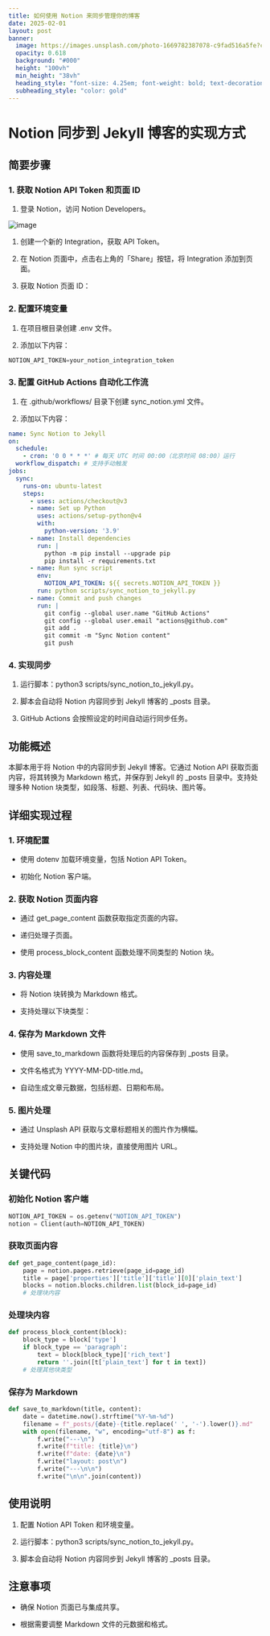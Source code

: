 ```yaml
---
title: 如何使用 Notion 来同步管理你的博客
date: 2025-02-01
layout: post
banner:
  image: https://images.unsplash.com/photo-1669782387078-c9fad516a5fe?crop=entropy&cs=tinysrgb&fit=max&fm=jpg&ixid=M3w2OTIwMzJ8MHwxfHJhbmRvbXx8fHx8fHx8fDE3Mzg0MDUwNzJ8&ixlib=rb-4.0.3&q=80&w=1080
  opacity: 0.618
  background: "#000"
  height: "100vh"
  min_height: "38vh"
  heading_style: "font-size: 4.25em; font-weight: bold; text-decoration: underline"
  subheading_style: "color: gold"
---
```


# Notion 同步到 Jekyll 博客的实现方式

## 简要步骤

### 1. 获取 Notion API Token 和页面 ID

1. 登录 Notion，访问 Notion Developers。

![image](https://prod-files-secure.s3.us-west-2.amazonaws.com/a7a0cc5a-89b9-4cda-8686-1fba0ca52f40/d19c1afe-dea5-4312-9333-786b0ba83054/image.png?X-Amz-Algorithm=AWS4-HMAC-SHA256&X-Amz-Content-Sha256=UNSIGNED-PAYLOAD&X-Amz-Credential=ASIAZI2LB466WRMWZUXT%2F20250201%2Fus-west-2%2Fs3%2Faws4_request&X-Amz-Date=20250201T101751Z&X-Amz-Expires=3600&X-Amz-Security-Token=IQoJb3JpZ2luX2VjEMj%2F%2F%2F%2F%2F%2F%2F%2F%2F%2FwEaCXVzLXdlc3QtMiJHMEUCIBzRm9hv0KUbOxYr1seQRT47ThGCVf99D%2BqlVhN8x%2B%2F6AiEA0d6lpRy9d1NrSG3loGWu6UFT1sWzgo8QGSzmjDi8qvMqiAQI0f%2F%2F%2F%2F%2F%2F%2F%2F%2F%2FARAAGgw2Mzc0MjMxODM4MDUiDHLVN9e6%2BPkWTom73ircA%2FJK%2FY6UfbQHT5cDNsf9viWDBO%2BpiMoGsFyv6jXz8pTYTkgJLTsG9NNdZAH6pPpBVyienkjNqe8CJgSpSIfKLEAv8AScyXAqBQW1NN381ht9a56k1TEN72BOVOFpPXV6EWgmKS0udENC7PmjvHPyjPP6FY%2BtXcDeFVvITI6mrP5BWKL%2BXYo3EBgdmbip2ODjXfCCq%2FekEX%2F%2BHbs3lKKGnLUT%2BdA8chu7QCBhmv%2BAHl3NlB5e%2FofV9ad4C9f7nks1pmrHHeEybqpbxphUY1RJO2MGetzJ6VRI40jJVfeMuuvXcYBjsvtWFmI1BiloK08YIogVbiNn%2BgnzalWg9dweFzf1gS%2BSD6LtduFFODyXjAmIP%2BE03kuITvUs%2FOm1mMBbP9GJwIaWTFQx9wAQPB6kEgZuStAe94e6WKOXjweAf80jzVquZc1m37HsNHK0alSBIGydZrATF1%2Br6cITw6uc2EW2bJ4uMklCI%2FocXhPzK8K7lrO36A50Poi3BE7Dy5OJ8QSDACaPVHWFJ1hBRdU8jj1ClGIHBcTF8TCyuvadXakjy1Wsfhk%2F%2BZBLEfj54dW5spRTHf1d7i5skty50wLvpUGl%2B2GAZIKpHwWvOKh9q5LoE6nfPNl7JBsZuUaaMPel97wGOqUB4keVqYF2W0JoB65xciXDZ2GF2jbP9159wDsB97cT%2BbsZ3brplht6FEuotDZeNRpXo7hWXpkeUl%2B3ycyxLR6Q3j8M9eB%2FKbsD9MuOnxNWdrQKYNKgDVyGvhP2rSmheMeIj56iTe6AyfWjMchwWGKF97dCEIlmAQAx5AUN1to4%2FMpJb%2FXBi7oPx9wIiOeO6Evt7WpVBVA5KNDx4Bl1jUl19KTGzsqS&X-Amz-Signature=430a6802b1725670ec9aab37231d3fdef22ca428b9f60bae672ec7a184c899bc&X-Amz-SignedHeaders=host&x-id=GetObject)

1. 创建一个新的 Integration，获取 API Token。

1. 在 Notion 页面中，点击右上角的「Share」按钮，将 Integration 添加到页面。

1. 获取 Notion 页面 ID：


### 2. 配置环境变量

1. 在项目根目录创建 .env 文件。

1. 添加以下内容：

```javascript
NOTION_API_TOKEN=your_notion_integration_token
```

### 3. 配置 GitHub Actions 自动化工作流

1. 在 .github/workflows/ 目录下创建 sync_notion.yml 文件。

1. 添加以下内容：

```yaml
name: Sync Notion to Jekyll
on:
  schedule:
    - cron: '0 0 * * *' # 每天 UTC 时间 00:00（北京时间 08:00）运行
  workflow_dispatch: # 支持手动触发
jobs:
  sync:
    runs-on: ubuntu-latest
    steps:
      - uses: actions/checkout@v3
      - name: Set up Python
        uses: actions/setup-python@v4
        with:
          python-version: '3.9'
      - name: Install dependencies
        run: |
          python -m pip install --upgrade pip
          pip install -r requirements.txt
      - name: Run sync script
        env:
          NOTION_API_TOKEN: ${{ secrets.NOTION_API_TOKEN }}
        run: python scripts/sync_notion_to_jekyll.py
      - name: Commit and push changes
        run: |
          git config --global user.name "GitHub Actions"
          git config --global user.email "actions@github.com"
          git add .
          git commit -m "Sync Notion content"
          git push
```

### 4. 实现同步

1. 运行脚本：python3 scripts/sync_notion_to_jekyll.py。

1. 脚本会自动将 Notion 内容同步到 Jekyll 博客的 _posts 目录。

1. GitHub Actions 会按照设定的时间自动运行同步任务。

## 功能概述

本脚本用于将 Notion 中的内容同步到 Jekyll 博客。它通过 Notion API 获取页面内容，将其转换为 Markdown 格式，并保存到 Jekyll 的 _posts 目录中。支持处理多种 Notion 块类型，如段落、标题、列表、代码块、图片等。

## 详细实现过程

### 1. 环境配置

- 使用 dotenv 加载环境变量，包括 Notion API Token。

- 初始化 Notion 客户端。

### 2. 获取 Notion 页面内容

- 通过 get_page_content 函数获取指定页面的内容。

- 递归处理子页面。

- 使用 process_block_content 函数处理不同类型的 Notion 块。

### 3. 内容处理

- 将 Notion 块转换为 Markdown 格式。

- 支持处理以下块类型：


### 4. 保存为 Markdown 文件

- 使用 save_to_markdown 函数将处理后的内容保存到 _posts 目录。

- 文件名格式为 YYYY-MM-DD-title.md。

- 自动生成文章元数据，包括标题、日期和布局。

### 5. 图片处理

- 通过 Unsplash API 获取与文章标题相关的图片作为横幅。

- 支持处理 Notion 中的图片块，直接使用图片 URL。

## 关键代码

### 初始化 Notion 客户端

```python
NOTION_API_TOKEN = os.getenv("NOTION_API_TOKEN")
notion = Client(auth=NOTION_API_TOKEN)
```

### 获取页面内容

```python
def get_page_content(page_id):
    page = notion.pages.retrieve(page_id=page_id)
    title = page['properties']['title']['title'][0]['plain_text']
    blocks = notion.blocks.children.list(block_id=page_id)
    # 处理块内容
```

### 处理块内容

```python
def process_block_content(block):
    block_type = block['type']
    if block_type == 'paragraph':
        text = block[block_type]['rich_text']
        return ''.join([t['plain_text'] for t in text])
    # 处理其他块类型
```

### 保存为 Markdown

```python
def save_to_markdown(title, content):
    date = datetime.now().strftime("%Y-%m-%d")
    filename = f"_posts/{date}-{title.replace(' ', '-').lower()}.md"
    with open(filename, "w", encoding="utf-8") as f:
        f.write("---\n")
        f.write(f"title: {title}\n")
        f.write(f"date: {date}\n")
        f.write("layout: post\n")
        f.write("---\n\n")
        f.write("\n\n".join(content))
```

## 使用说明

1. 配置 Notion API Token 和环境变量。

1. 运行脚本：python3 scripts/sync_notion_to_jekyll.py。

1. 脚本会自动将 Notion 内容同步到 Jekyll 博客的 _posts 目录。

## 注意事项

- 确保 Notion 页面已与集成共享。

- 根据需要调整 Markdown 文件的元数据和格式。
